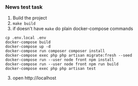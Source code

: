 <h3>News test task</h2>

1) Build the project
2) 
    ``make build``
3) if doesn't have ``make`` do plain docker-compose commands
```
cp .env.local .env
docker-compose build
docker-compose up -d  
docker-compose run composer composer install
docker-compose exec php php artisan migrate:fresh --seed
docker-compose run --user node front npm install
docker-compose run --user node front npm run build 
docker-compose exec php php artisan test
```

3) open <a>http://localhost</a>
